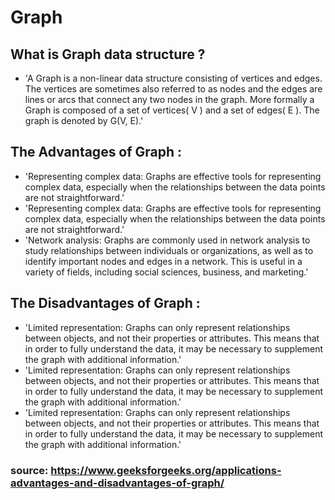 # Graph

## What is Graph data structure ?
* 'A Graph is a non-linear data structure consisting of vertices and edges. The vertices are sometimes also referred to as nodes and the edges are lines or arcs that connect any two nodes in the graph. More formally a Graph is composed of a set of vertices( V ) and a set of edges( E ). The graph is denoted by G(V, E).'


## The Advantages of Graph :
* 'Representing complex data: Graphs are effective tools for representing complex data, especially when the relationships between the data points are not straightforward.'
* 'Representing complex data: Graphs are effective tools for representing complex data, especially when the relationships between the data points are not straightforward.'
* 'Network analysis: Graphs are commonly used in network analysis to study relationships between individuals or organizations, as well as to identify important nodes and edges in a network. This is useful in a variety of fields, including social sciences, business, and marketing.'

## The Disadvantages of Graph :  
* 'Limited representation: Graphs can only represent relationships between objects, and not their properties or attributes. This means that in order to fully understand the data, it may be necessary to supplement the graph with additional information.'
* 'Limited representation: Graphs can only represent relationships between objects, and not their properties or attributes. This means that in order to fully understand the data, it may be necessary to supplement the graph with additional information.'
* 'Limited representation: Graphs can only represent relationships between objects, and not their properties or attributes. This means that in order to fully understand the data, it may be necessary to supplement the graph with additional information.'



### source: https://www.geeksforgeeks.org/applications-advantages-and-disadvantages-of-graph/
